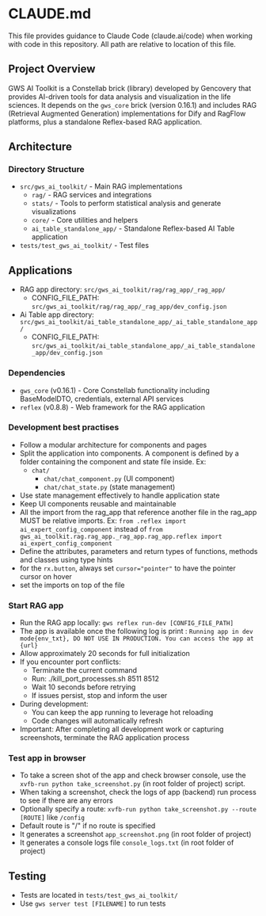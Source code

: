 # CLAUDE.md

This file provides guidance to Claude Code (claude.ai/code) when working with code in this repository. All path are relative to location of this file.

## Project Overview

GWS AI Toolkit is a Constellab brick (library) developed by Gencovery that provides AI-driven tools for data analysis and visualization in the life sciences. It depends on the `gws_core` brick (version 0.16.1) and includes RAG (Retrieval Augmented Generation) implementations for Dify and RagFlow platforms, plus a standalone Reflex-based RAG application.

## Architecture

### Directory Structure
- `src/gws_ai_toolkit/` - Main RAG implementations
  - `rag/` - RAG services and integrations
  - `stats/` - Tools to perform statistical analysis and generate visualizations
  - `core/` - Core utilities and helpers
  - `ai_table_standalone_app/` - Standalone Reflex-based AI Table application
- `tests/test_gws_ai_toolkit/` - Test files


## Applications
- RAG app directory: `src/gws_ai_toolkit/rag/rag_app/_rag_app/`
  - CONFIG_FILE_PATH: `src/gws_ai_toolkit/rag/rag_app/_rag_app/dev_config.json`
- Ai Table app directory: `src/gws_ai_toolkit/ai_table_standalone_app/_ai_table_standalone_app/`
  - CONFIG_FILE_PATH: `src/gws_ai_toolkit/ai_table_standalone_app/_ai_table_standalone_app/dev_config.json`

### Dependencies
- `gws_core` (v0.16.1) - Core Constellab functionality including BaseModelDTO, credentials, external API services
- `reflex` (v0.8.8) - Web framework for the RAG application

### Development best practises
- Follow a modular architecture for components and pages
- Split the application into components. A component is defined by a folder containing the component and state file inside. Ex:
  - `chat/`
    - `chat/chat_component.py` (UI component)
    - `chat/chat_state.py` (state management)
- Use state management effectively to handle application state
- Keep UI components reusable and maintainable
- All the import from the rag_app that reference another file in the rag_app MUST be relative imports. Ex: `from .reflex import ai_expert_config_component` instead of `from gws_ai_toolkit.rag.rag_app._rag_app.rag_app.reflex import ai_expert_config_component`
- Define the attributes, parameters and return types of functions, methods and classes using type hints
- for the `rx.button`, always set `cursor="pointer"` to have the pointer cursor on hover
- set the imports on top of the file

### Start RAG app
- Run the RAG app locally: `gws reflex run-dev [CONFIG_FILE_PATH]` 
- The app is available once the following log is print : `Running app in dev mode{env_txt}, DO NOT USE IN PRODUCTION. You can access the app at {url}`
- Allow approximately 20 seconds for full initialization
- If you encounter port conflicts:
  - Terminate the current command
  - Run: ./kill_port_processes.sh 8511 8512
  - Wait 10 seconds before retrying
  - If issues persist, stop and inform the user
- During development:
  - You can keep the app running to leverage hot reloading
  - Code changes will automatically refresh
- Important: After completing all development work or capturing screenshots, terminate the RAG application process

### Test app in browser
- To take a screen shot of the app and check browser console, use the `xvfb-run python take_screenshot.py` (in root folder of project) script.
- When taking a screenshot, check the logs of app (backend) run process to see if there are any errors 
- Optionally specify a route: `xvfb-run python take_screenshot.py --route [ROUTE]` like `/config`
- Default route is "/" if no route is specified
- It generates a screenshot `app_screenshot.png` (in root folder of project)
- It generates a console logs file `console_logs.txt` (in root folder of project)

## Testing
- Tests are located in `tests/test_gws_ai_toolkit/`
- Use `gws server test [FILENAME]` to run tests